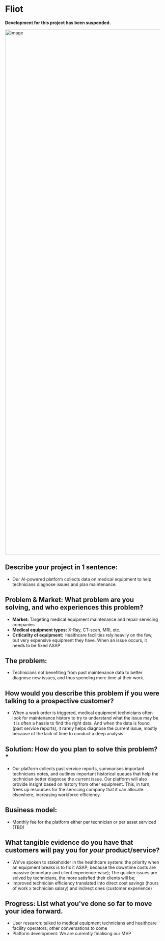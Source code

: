 # Fliot

**Development for this project has been suspended.**

<img width="1710" alt="image" src="https://github.com/user-attachments/assets/900231fc-4741-4f6e-a252-fb385510da93">

## Describe your project in 1 sentence:
- Our AI-powered platform collects data on medical equipment to help technicians diagnose issues and plan maintenance.

## Problem & Market: What problem are you solving, and who experiences this problem?

- **Market:** Targeting medical equipment maintenance and repair servicing companies
- **Medical equipment types:** X-Ray, CT-scan, MRI, etc.
- **Criticality of equipment:** Healthcare facilities rely heavily on the few, but very expensive equipment they have. When an issue occurs, it needs to be fixed ASAP

## The problem: 
- Technicians not benefiting from past maintenance data to better diagnose new issues, and thus spending more time at their work.
## How would you describe this problem if you were talking to a prospective customer?
- When a work order is triggered, medical equipment technicians often look for maintenance history to try to understand what the issue may be. It is often a hassle to find the right data. And when the data is found (past service reports), it rarely helps diagnose the current issue, mostly because of the lack of time to conduct a deep analysis.

## Solution: How do you plan to solve this problem? *
- Our platform collects past service reports, summarises important technicians notes, and outlines important historical queues that help the technician better diagnose the current issue. Our platform will also provide insight based on history from other equipment. This, in turn, frees up resources for the servicing company that it can allocate elsewhere, increasing workforce efficiency.

## Business model: 
- Monthly fee for the platform either per technician or per asset serviced (TBD)

## What tangible evidence do you have that customers will pay you for *your* product/service?
- We've spoken to stakeholder in the healthcare system: the priority when an equipment breaks is to fix it ASAP; because the downtime costs are massive (monetary and client experience-wise); The quicker issues are solved by technicians, the more satisfied their clients will be;
- Improved technician efficiency translated into direct cost savings (hours of work x technician salary) and indirect ones (customer experience)

## Progress: List what you've done so far to move your idea forward.
- User research: talked to medical equipment technicians and healthcare facility operators; other conversations to come
- Platform development: We are currently finalising our MVP


